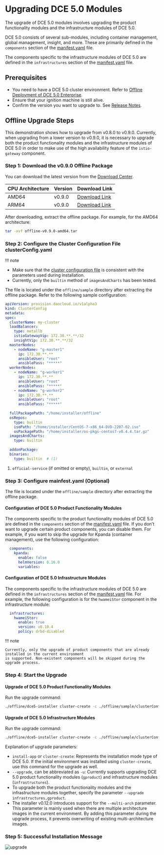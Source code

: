 # Upgrading DCE 5.0 Modules

The upgrade of DCE 5.0 modules involves upgrading the product functionality modules and the infrastructure modules of DCE 5.0.

DCE 5.0 consists of several sub-modules, including container management, global management, insight, and more.
These are primarily defined in the `components` section of the [manifest.yaml](commercial/manifest.md) file.

The components specific to the infrastructure modules of DCE 5.0 are defined in the `infrastructures` section of the [manifest.yaml](commercial/manifest.md) file.

## Prerequisites

- You need to have a DCE 5.0 cluster environment. Refer to [Offline Deployment of DCE 5.0 Enterprise](commercial/start-install.md).
- Ensure that your ignition machine is still alive.
- Confirm the version you want to upgrade to. See [Release Notes](release-notes.md).

## Offline Upgrade Steps

This demonstration shows how to upgrade from v0.8.0 to v0.9.0. Currently, when upgrading from a lower version
to v0.9.0, it is necessary to upgrade both the product functionality modules and the infrastructure modules
of DCE 5.0 in order to make use of the high availability feature of the `istio-gateway` component.

### Step 1: Download the v0.9.0 Offline Package

You can download the latest version from the [Download Center](https://docs.daocloud.io/download/dce5/).

| CPU Architecture | Version | Download Link                                                 |
| :--------------- | :------ | :----------------------------------------------------------- |
| AMD64            | v0.9.0  | [Download Link](https://proxy-qiniu-download-public.daocloud.io/DaoCloud_Enterprise/dce5/offline-v0.9.0-amd64.tar) |
| ARM64            | v0.9.0  | [Download Link](https://proxy-qiniu-download-public.daocloud.io/DaoCloud_Enterprise/dce5/offline-v0.9.0-arm64.tar) |

After downloading, extract the offline package. For example, for the AMD64 architecture:

```bash
tar -xvf offline-v0.9.0-amd64.tar
```

### Step 2: Configure the Cluster Configuration File clusterConfig.yaml

!!! note

- Make sure that the [cluster configuration file](commercial/cluster-config.md) is consistent with the parameters used during installation.
- Currently, only the `builtin` method of `imagesAndCharts` has been tested.

The file is located under the `offline/sample` directory after extracting the offline package. Refer to the following sample configuration:

```yaml
apiVersion: provision.daocloud.io/v1alpha3
kind: ClusterConfig
metadata:
spec:
  clusterName: my-cluster
  loadBalancer:
    type: metallb 
    istioGatewayVip: 172.30.**.**/32 
    insightVip: 172.30.**.**/32      
  masterNodes:
    - nodeName: "g-master1" 
      ip: 172.30.**.**
      ansibleUser: "root"
      ansiblePass: "*****"
  workerNodes:
    - nodeName: "g-worker1"
      ip: 172.30.**.**
      ansibleUser: "root"
      ansiblePass: "*****"
    - nodeName: "g-worker2"
      ip: 172.30.**.**
      ansibleUser: "root"
      ansiblePass: "*****"
 
  fullPackagePath: "/home/installer/offline"
  osRepos:
    type: builtin
    isoPath: "/home/installer/CentOS-7-x86_64-DVD-2207-02.iso"
    osPackagePath: "/home/installer/os-pkgs-centos7-v0.4.4.tar.gz"
  imagesAndCharts:
    type: builtin
 
  addonPackage:
  binaries:
    type: builtin  # (1)
```

1. `official-service` (if omitted or empty), `builtin`, or `external`

### Step 3: Configure mainfest.yaml (Optional)

The file is located under the `offline/sample` directory after extracting the offline package.

#### Configuration of DCE 5.0 Product Functionality Modules

The components specific to the product functionality modules of DCE 5.0 are defined in the `components` section
of the [manifest.yaml](commercial/manifest.md) file. If you don't want to upgrade certain product components,
you can disable them. For example, if you want to skip the upgrade for Kpanda (container management),
use the following configuration:

```yaml
  components:
    kpanda:
      enable: false
      helmVersion: 0.16.0
      variables:
```

#### Configuration of DCE 5.0 Infrastructure Modules

The components specific to the infrastructure modules of DCE 5.0 are defined in the `infrastructures` section
of the [manifest.yaml](commercial/manifest.md) file. For example, the following configuration is for the
`hwameiStor` component in the infrastructure module:

```yaml
  infrastructures:
    hwameiStor:
      enable: true
      version: v0.10.4
      policy: drbd-disabled
```

!!! note

    Currently, only the upgrade of product components that are already installed in the current environment
    is supported. Non-existent components will be skipped during the upgrade process.

### Step 4: Start the Upgrade

#### Upgrade of DCE 5.0 Product Functionality Modules

Run the upgrade command:

```bash
./offline/dce5-installer cluster-create -c ./offline/sample/clusterConfig.yaml -m ./offline/sample/manifest.yaml --upgrade gproduct
```

#### Upgrade of DCE 5.0 Infrastructure Modules

Run the upgrade command:

```bash
./offline/dce5-installer cluster-create -c ./offline/sample/clusterConfig.yaml -m ./offline/sample/manifest.yaml --upgrade infrastructure
```

Explanation of upgrade parameters:

- `install-app` or `cluster-create`: Represents the installation mode type of DCE 5.0. If the initial environment was installed using `cluster-create`, use this command for the upgrade as well.
- `--upgrade`, can be abbreviated as `-u`: Currently supports upgrading DCE 5.0 product functionality modules (`gproduct`) and infrastructure modules (`infrastructures`).
- To upgrade both the product functionality modules and the infrastructure modules together, specify the parameter `--upgrade infrastructures,gproduct`.
- The installer v0.12.0 introduces support for the `--multi-arch` parameter.
  This parameter is mainly used when there are multiple architecture images in the current environment.
  By adding this parameter during the upgrade process, it prevents overwriting of existing multi-architecture images.

### Step 5: Successful Installation Message

![upgrade](https://docs.daocloud.io/daocloud-docs-images/docs/install/images/upgrade.png)
